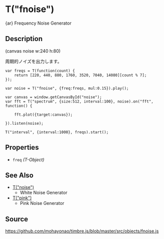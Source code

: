 T("fnoise")
==========
{ar} Frequency Noise Generator

## Description ##

(canvas noise w:240 h:80)

周期的ノイズを出力します。

```timbre
var freqs = T(function(count) {
    return [220, 440, 880, 1760, 3520, 7040, 14080][count % 7];
});

var noise = T("fnoise", {freq:freqs, mul:0.15}).play();

var canvas = window.getCanvasById("noise");
var fft = T("spectrum", {size:512, interval:100}, noise).on("fft", function() {

    fft.plot({target:canvas});

}).listen(noise);

T("interval", {interval:1000}, freqs).start();
```

## Properties ##
- `freq` _(T-Object)_

## See Also ##
- [T("noise")](./noise.html) 
  - White Noise Generator
- [T("pink")](./pink.html)
  - Pink Noise Generator

## Source ##
https://github.com/mohayonao/timbre.js/blob/master/src/objects/fnoise.js

